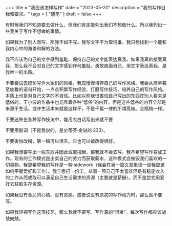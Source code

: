 +++
title = "我应该怎样写作"
date = "2023-05-20"
description = "我的写作目标和要求。"
tags = [
    "随笔"
]
draft = false
+++


有时候我们不知道要去做什么，但我们肯定能列出我们不想做什么。所以我列出一些我关于写作不想做的事情。

如果我为了别人而写，那我不如不写。我写文字不为取悦谁，我只想找到一个能和我内心中的海兽和解的方法。

我不应该为自己的文字感到羞耻。保持自己的文字能表达真我。如果我真的接受真我，那么我不会对自己的文字感到作何羞耻。勇敢直面自己，用文字表达真我，是我唯一的出路。

不要尝试去模仿写作大家们的风格，我应慢慢培养自己的写作风格。我会从简单甚至幼稚的语句开始，一点点积累写作经验、打磨写作技巧、培养自己的写作风格。本质上也是对自己文字的不自信。比如以前我很害怕自己写出的东西在别人看来是低俗的。王小波的作品中也充斥着各种“低俗”的内容，但是这些低谷的内容全部是来源于生活。或许生活本来就是这样子，不是千篇一律的所谓高端。金瓶梅一样。

不要迷失在各种写作技法中，能用大白话写出来就不要

不要用副词（不是我说的，是史蒂芬·金说的 233）。

不要害怕改稿，第一稿可以很丑。它也可以被改得很好。

如果我想要写出一些东西并因此或取报酬，那我就不会去写。我不希望写作变成工作。现有的工作模式是出卖自己的劳力而获取薪水，这种模式会摧毁我们喜欢的一切事物。我更希望我的写作是一种 sidework（我会在另一篇文章里谈一谈我应该如何平衡爱好和工作）。我宁愿打一份工，从事一项自己不太喜欢但是有稳定收入的工作从而或取可以满足自己生活需求的资源（主要就是薪酬）。而不是尝式用爱好去获取生存资源。

如果我没有合适的心情、没有灵感，或者说没有原初的写作动力时，那么就不要写。

如果我轻视写作这项技艺，那么我就不要写。写作真的“很难”。每次写作都应该战战兢兢。
